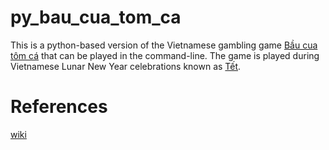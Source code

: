 # py_bau_cua_tom_ca
This is a python-based version of the Vietnamese gambling game [Bầu cua tôm cá](https://en.wikipedia.org/wiki/Bầu_cua_cá_c%E1%BB%8Dp) that can be played in the command-line. The game is played during Vietnamese Lunar New Year celebrations known as [Tết](https://en.wikipedia.org/wiki/Tết).

# References
[wiki](https://en.wikipedia.org/wiki/Bầu_cua_cá_c%E1%BB%8Dp)
